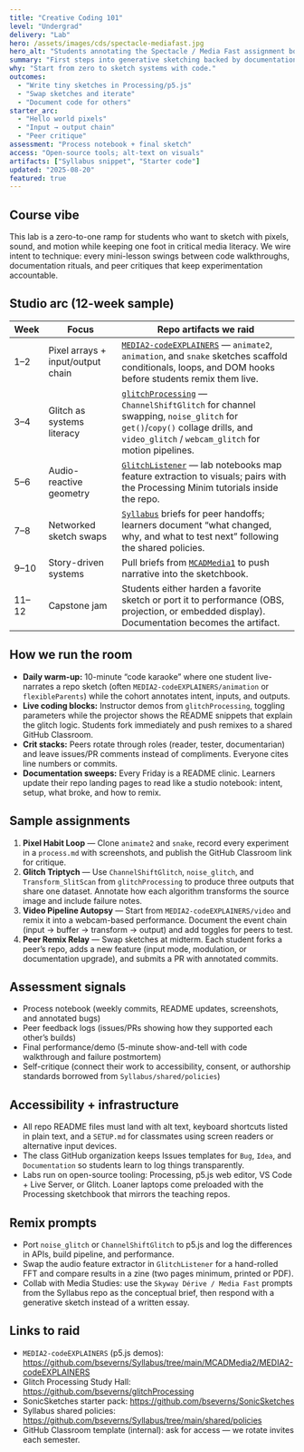 ```yaml
---
title: "Creative Coding 101"
level: "Undergrad"
delivery: "Lab"
hero: /assets/images/cds/spectacle-mediafast.jpg
hero_alt: "Students annotating the Spectacle / Media Fast assignment board with neon tape during a critique huddle"
summary: "First steps into generative sketching backed by documentation rituals and critique drills."
why: "Start from zero to sketch systems with code."
outcomes:
  - "Write tiny sketches in Processing/p5.js"
  - "Swap sketches and iterate"
  - "Document code for others"
starter_arc:
  - "Hello world pixels"
  - "Input → output chain"
  - "Peer critique"
assessment: "Process notebook + final sketch"
access: "Open-source tools; alt-text on visuals"
artifacts: ["Syllabus snippet", "Starter code"]
updated: "2025-08-20"
featured: true
---
```


## Course vibe
This lab is a zero-to-one ramp for students who want to sketch with pixels, sound, and motion while keeping one foot in critical media literacy. We wire intent to technique: every mini-lesson swings between code walkthroughs, documentation rituals, and peer critiques that keep experimentation accountable.

## Studio arc (12-week sample)
| Week | Focus | Repo artifacts we raid |
| --- | --- | --- |
| 1–2 | Pixel arrays + input/output chain | [`MEDIA2-codeEXPLAINERS`](https://github.com/bseverns/Syllabus/tree/main/MCADMedia2/MEDIA2-codeEXPLAINERS) — `animate2`, `animation`, and `snake` sketches scaffold conditionals, loops, and DOM hooks before students remix them live. |
| 3–4 | Glitch as systems literacy | [`glitchProcessing`](https://github.com/bseverns/glitchProcessing) — `ChannelShiftGlitch` for channel swapping, `noise_glitch` for `get()`/`copy()` collage drills, and `video_glitch` / `webcam_glitch` for motion pipelines. |
| 5–6 | Audio-reactive geometry | [`GlitchListener`](https://github.com/bseverns/GlitchListener) — lab notebooks map feature extraction to visuals; pairs with the Processing Minim tutorials inside the repo. |
| 7–8 | Networked sketch swaps | [`Syllabus`](https://github.com/bseverns/Syllabus/tree/main/MCADMedia2) briefs for peer handoffs; learners document “what changed, why, and what to test next” following the shared policies. |
| 9–10 | Story-driven systems | Pull briefs from [`MCADMedia1`](https://github.com/bseverns/Syllabus/tree/main/MCADMedia1) to push narrative into the sketchbook. |
| 11–12 | Capstone jam | Students either harden a favorite sketch or port it to performance (OBS, projection, or embedded display). Documentation becomes the artifact. |

## How we run the room
- **Daily warm-up:** 10-minute “code karaoke” where one student live-narrates a repo sketch (often `MEDIA2-codeEXPLAINERS/animation` or `flexibleParents`) while the cohort annotates intent, inputs, and outputs.
- **Live coding blocks:** Instructor demos from `glitchProcessing`, toggling parameters while the projector shows the README snippets that explain the glitch logic. Students fork immediately and push remixes to a shared GitHub Classroom.
- **Crit stacks:** Peers rotate through roles (reader, tester, documentarian) and leave issues/PR comments instead of compliments. Everyone cites line numbers or commits.
- **Documentation sweeps:** Every Friday is a README clinic. Learners update their repo landing pages to read like a studio notebook: intent, setup, what broke, and how to remix.

## Sample assignments
1. **Pixel Habit Loop** — Clone `animate2` and `snake`, record every experiment in a `process.md` with screenshots, and publish the GitHub Classroom link for critique.
2. **Glitch Triptych** — Use `ChannelShiftGlitch`, `noise_glitch`, and `Transform_SlitScan` from `glitchProcessing` to produce three outputs that share one dataset. Annotate how each algorithm transforms the source image and include failure notes.
3. **Video Pipeline Autopsy** — Start from `MEDIA2-codeEXPLAINERS/video` and remix it into a webcam-based performance. Document the event chain (input → buffer → transform → output) and add toggles for peers to test.
4. **Peer Remix Relay** — Swap sketches at midterm. Each student forks a peer’s repo, adds a new feature (input mode, modulation, or documentation upgrade), and submits a PR with annotated commits.

## Assessment signals
- Process notebook (weekly commits, README updates, screenshots, and annotated bugs)
- Peer feedback logs (issues/PRs showing how they supported each other’s builds)
- Final performance/demo (5-minute show-and-tell with code walkthrough and failure postmortem)
- Self-critique (connect their work to accessibility, consent, or authorship standards borrowed from `Syllabus/shared/policies`)

## Accessibility + infrastructure
- All repo README files must land with alt text, keyboard shortcuts listed in plain text, and a `SETUP.md` for classmates using screen readers or alternative input devices.
- The class GitHub organization keeps Issues templates for `Bug`, `Idea`, and `Documentation` so students learn to log things transparently.
- Labs run on open-source tooling: Processing, p5.js web editor, VS Code + Live Server, or Glitch. Loaner laptops come preloaded with the Processing sketchbook that mirrors the teaching repos.

## Remix prompts
- Port `noise_glitch` or `ChannelShiftGlitch` to p5.js and log the differences in APIs, build pipeline, and performance.
- Swap the audio feature extractor in `GlitchListener` for a hand-rolled FFT and compare results in a zine (two pages minimum, printed or PDF).
- Collab with Media Studies: use the `Skyway Dérive / Media Fast` prompts from the Syllabus repo as the conceptual brief, then respond with a generative sketch instead of a written essay.

## Links to raid
- `MEDIA2-codeEXPLAINERS` (p5.js demos): <https://github.com/bseverns/Syllabus/tree/main/MCADMedia2/MEDIA2-codeEXPLAINERS>
- Glitch Processing Study Hall: <https://github.com/bseverns/glitchProcessing>
- SonicSketches starter pack: <https://github.com/bseverns/SonicSketches>
- Syllabus shared policies: <https://github.com/bseverns/Syllabus/tree/main/shared/policies>
- GitHub Classroom template (internal): ask for access — we rotate invites each semester.
